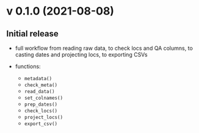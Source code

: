 # v 0.1.0 (2021-08-08)

## Initial release

* full workflow from reading raw data, to check locs and QA columns, to casting
dates and projecting locs, to exporting CSVs

* functions:
	+ `metadata()`
	+ `check_meta()`
	+ `read_data()`
	+ `set_colnames()`
	+ `prep_dates()`
	+ `check_locs()`
	+ `project_locs()`
	+ `export_csv()`
